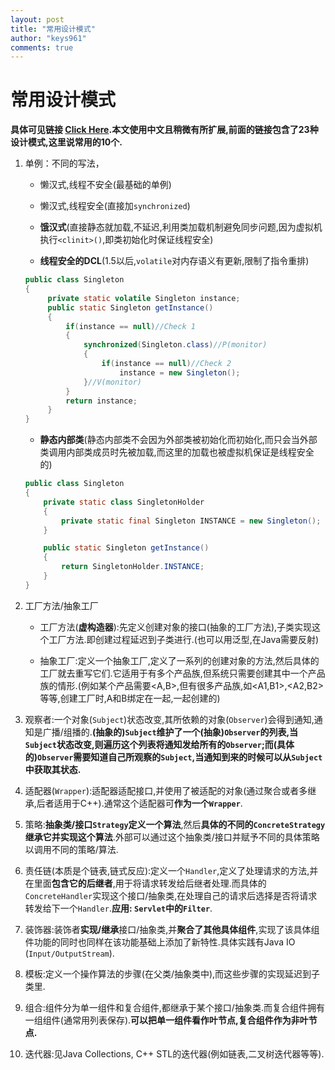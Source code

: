 ```yaml
---
layout: post
title: "常用设计模式"
author: "keys961"
comments: true
---
```


# 常用设计模式

**具体可见链接 <a href="https://keys961.github.io//2017-09-01/DesignPattern">Click Here</a>.本文使用中文且稍微有所扩展,前面的链接包含了23种设计模式,这里说常用的10个.**

1. 单例：不同的写法，

	- 懒汉式,线程不安全(最基础的单例)

	- 懒汉式,线程安全(直接加`synchronized`)

	- **饿汉式**(直接静态就加载,不延迟,利用类加载机制避免同步问题,因为虚拟机执行`<clinit>()`,即类初始化时保证线程安全)

	- **线程安全的DCL**(1.5以后,`volatile`对内存语义有更新,限制了指令重排)

   ```java
   public class Singleton
   {
   		private static volatile Singleton instance;  	
     	public static Singleton getInstance()
       	{
     		if(instance == null)//Check 1
            {    					
				synchronized(Singleton.class)//P(monitor)
                {
                 	if(instance == null)//Check 2
                     	instance = new Singleton();
                }//V(monitor)
   			}
       		return instance;
   		}
   }
   ```

	- **静态内部类**(静态内部类不会因为外部类被初始化而初始化,而只会当外部类调用内部类成员时先被加载,而这里的加载也被虚拟机保证是线程安全的)

	```java
	public class Singleton
   	{
   		private static class SingletonHolder
		{
			private static final Singleton INSTANCE = new Singleton();
		}

     	public static Singleton getInstance()
       	{
     		return SingletonHolder.INSTANCE;
   		}
   	}
	```

2. ​工厂方法/抽象工厂

	- 工厂方法(**虚构造器**):先定义创建对象的接口(抽象的工厂方法),子类实现这个工厂方法.即创建过程延迟到子类进行.(也可以用泛型,在Java需要反射)

	- 抽象工厂:定义一个抽象工厂,定义了一系列的创建对象的方法,然后具体的工厂就去重写它们.它适用于有多个产品族,但系统只需要创建其中一个产品族的情形.(例如某个产品需要<A,B>,但有很多产品族,如<A1,B1>,<A2,B2>等等,创建工厂时,A和B绑定在一起,一起创建的)

3. 观察者:一个对象(`Subject`)状态改变,其所依赖的对象(`Observer`)会得到通知,通知是广播/组播的.**(抽象的)`Subject`维护了一个(抽象)`Observer`的列表,当`Subject`状态改变,则遍历这个列表将通知发给所有的`Observer`;而(具体的)`Observer`需要知道自己所观察的`Subject`,当通知到来的时候可以从`Subject`中获取其状态.**

4. 适配器(`Wrapper`):适配器适配接口,并使用了被适配的对象(通过聚合或者多继承,后者适用于C++).通常这个适配器可**作为一个`Wrapper`**.

5. 策略:**抽象类/接口`Strategy`定义一个算法**,然后**具体的不同的`ConcreteStrategy`继承它并实现这个算法**.外部可以通过这个抽象类/接口并赋予不同的具体策略以调用不同的策略/算法.

6. 责任链(本质是个链表,链式反应):定义一个`Handler`,定义了处理请求的方法,并在里面**包含它的后继者**,用于将请求转发给后继者处理.而具体的`ConcreteHandler`实现这个接口/抽象类,在处理自己的请求后选择是否将请求转发给下一个`Handler`.**应用: `Servlet`中的`Filter`**.

7. 装饰器:装饰者**实现/继承**接口/抽象类,并**聚合了其他具体组件**,实现了该具体组件功能的同时也同样在该功能基础上添加了新特性.具体实践有Java IO (`Input/OutputStream`).

8. 模板:定义一个操作算法的步骤(在父类/抽象类中),而这些步骤的实现延迟到子类里.

9. 组合:组件分为单一组件和复合组件,都继承于某个接口/抽象类.而复合组件拥有一组组件(通常用列表保存).**可以把单一组件看作叶节点,复合组件作为非叶节点.**

10. 迭代器:见Java Collections, C++ STL的迭代器(例如链表,二叉树迭代器等等).

